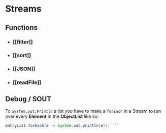 # Streams

## Functions
+ ### [[filter]]
+ ### [[sort]]
+ ### [[JSON]]
+ ### [[readFile]]

## Debug / SOUT
To `System.out.Println` a list you have to make a `forEach` in a Stream to run over every **Element** in the **ObjectList** like so:

```java
entryList.forEach(e -> System.out.println(e));````
